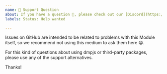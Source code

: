```yaml
---
name: 🤗 Support Question
about: If you have a question 💬, please check out our [Discord](https://discord.gg/bBH4AqX) or [StackOverflow](https://stackoverflow.com/)!
labels: Status: Help wanted

---
```


<!--
    The Code of Conduct (../CODE_OF_CONDUCT.md) applies to all the activity on this repository.
-->

Issues on GitHub are intended to be related to problems with this Module itself, so we recommend not using this medium to ask them here 😁.

For this kind of questions about using dmpjs or third-party packages, please use
any of the support alternatives.

Thanks!
